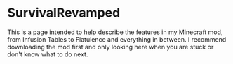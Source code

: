 # SurvivalRevamped
This is a page intended to help describe the features in my Minecraft mod, from Infusion Tables to Flatulence and everything in between.  I recommend downloading the mod first and only looking here when you are stuck or don't know what to do next.
